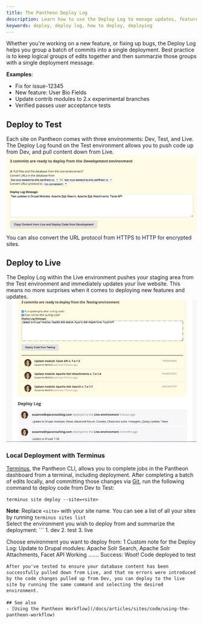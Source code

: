 ```yaml
---
title: The Pantheon Deploy Log
description: Learn how to use the Deploy Log to manage updates, feature releases and more.
keywords: deploy, deploy log, how to deploy, deploying
---
```

Whether you're working on a new feature, or fixing up bugs, the Deploy Log helps you group a batch of commits into a single deployment. Best practice is to keep logical groups of edits together and then summarzie those groups with a single deployment message.

**Examples**:

- Fix for issue-12345
- New feature: User Bio Fields
- Update contrib modules to 2.x experimental branches
- Verified passes user acceptance tests
## Deploy to Test
Each site on Pantheon comes with three environments: Dev, Test, and Live. The Deploy Log found on the Test environment allows you to push code up from Dev, and pull content down from Live.
![Deploy Log Test Environment](/source/docs/assets/images/deploy-log-test-env.png)
You can also convert the URL protocol from HTTPS to HTTP for encrypted sites.
## Deploy to Live
The Deploy Log within the Live environment pushes your staging area from the Test environment and immediately updates your live website. This means no more surprises when it comes to deploying new features and updates.
![Deploy Log Live Environment](/source/docs/assets/images/deploy-log-live-env.png)
### Local Deployment with Terminus
[Terminus](https://github.com/pantheon-systems/cli), the Pantheon CLI, allows you to complete jobs in the Pantheon dashboard from a terminal, including deployment. After completing a batch of edits locally, and committing those changes via [Git](/docs/articles/local/starting-with-git), run the following command to deploy code from Dev to Test:
```
terminus site deploy --site=<site>
```
<div class="alert alert-info" role="alert">
<strong>Note</strong>: Replace <code>&lt;site&gt;</code> with your site name. You can see a list of all your sites by running <code>terminus sites list</code></div>
Select the environment you wish to deploy from and summarize the deployment:
```
1. dev
2. test
3. live

Choose environment you want to deploy from: 1
Custom note for the Deploy Log: Update to Drupal modules: Apache Solr Search, Apache Solr Attachments, Facet API
Working .......
Success: Woot! Code deployed to test
```
After you've tested to ensure your database content has been successfully pulled down from Live, and that no errors were introduced by the code changes pulled up from Dev, you can deploy to the live site by running the same command and selecting the desired environment.

## See also
- [Using the Pantheon Workflow](/docs/articles/sites/code/using-the-pantheon-workflow)
